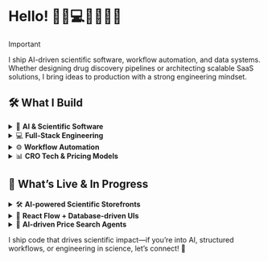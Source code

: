 # Hello! 🥼🔬💻🚀🧬🧪🧫  

> [!IMPORTANT]
> I ship AI-driven scientific software, workflow automation, and data systems. Whether designing drug discovery pipelines or architecting scalable SaaS solutions, I bring ideas to production with a strong engineering mindset.  

## 🛠 What I Build  

<details>
  <summary>🔬 <strong>AI & Scientific Software</strong></summary>
  Developing automated imaging, data acquisition, and analysis pipelines for scientific research.
</details>

<details>
  <summary>💻 <strong>Full-Stack Engineering</strong></summary>
  Building scalable, database-driven applications using Next.js, Supabase, and Zustand.
</details>

<details>
  <summary>⚙️ <strong>Workflow Automation</strong></summary>
  Creating interactive UIs and SaaS tools to streamline scientific and business processes.
</details>

<details>
  <summary>📊 <strong>CRO Tech & Pricing Models</strong></summary>
  Automating cost structures and quoting for contract research services.
</details>

## 🚀 What’s Live & In Progress  

<details>
  <summary>🛠 <strong>AI-powered Scientific Storefronts</strong></summary>
  Simplifying experiment setup with dynamic UI & automation.
</details>

<details>
  <summary>🔗 <strong>React Flow + Database-driven UIs</strong></summary>
  Enabling real-time workflow rendering and interactive customization.
</details>

<details>
  <summary>🤖 <strong>AI-driven Price Search Agents</strong></summary>
  Automating vendor-aware cost analysis for better decision-making.
</details>

I ship code that drives scientific impact—if you’re into AI, structured workflows, or engineering in science, let’s connect! 🚀  
